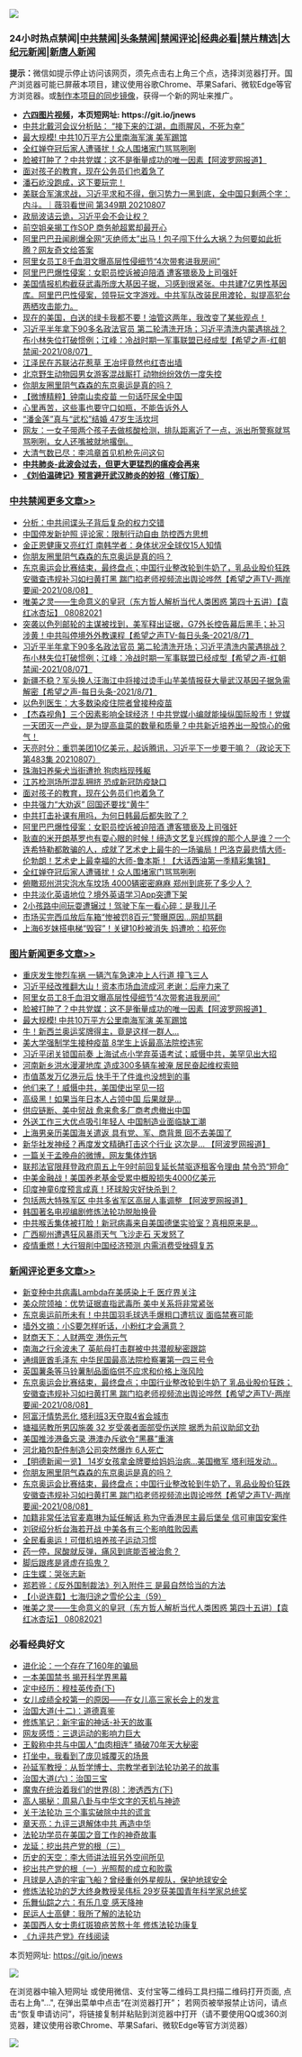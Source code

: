 ![](https://raw.githubusercontent.com/fqnews/bnews/master/64photo/fqnews-qr.jpg)

<div id="tt">
<h3>24小时热点禁闻|<a href="#%E4%B8%AD%E5%85%B1%E7%A6%81%E9%97%BB%E6%9B%B4%E5%A4%9A%E6%96%87%E7%AB%A0">中共禁闻</a>|<a href="#%E5%9B%BE%E7%89%87%E6%96%B0%E9%97%BB%E6%9B%B4%E5%A4%9A%E6%96%87%E7%AB%A0">头条禁闻</a>|<a href="#%E6%96%B0%E9%97%BB%E8%AF%84%E8%AE%BA%E6%9B%B4%E5%A4%9A%E6%96%87%E7%AB%A0">禁闻评论|<a href="#%E5%BF%85%E7%9C%8B%E7%BB%8F%E5%85%B8%E5%A5%BD%E6%96%87">经典必看|<a href="/video.md#%E7%A6%81%E7%89%87%E7%B2%BE%E9%80%89">禁片精选</a>|<a href="https://github.com/fqnews/djy/blob/master/gb/nf1351518.md#1">大纪元新闻</a>|<a href="https://github.com/fqnews/ntdtv/blob/master/gb/prog204.md#1">新唐人新闻</a></h3>
<div><b>提示：</b>微信如提示停止访问该网页，须先点击右上角三个点，选择浏览器打开。国产浏览器可能已屏蔽本项目，建议使用谷歌Chrome、苹果Safari、微软Edge等官方浏览器。或<a href="https://github.com/fqnews/bnews/blob/master/%E5%88%B6%E4%BD%9Cgit%E7%A6%81%E9%97%BB%E9%95%9C%E5%83%8F.md">制作本项目的同步镜像</a>，获得一个新的网址来推广。</div>
<ul>
<li><b><a href="http://d1.bdrive.tk/64.mp4" target="_blank">六四图片视频</a>，本页短网址: https://git.io/jnews</b></li>
<li><a href="/cnnews/20210808/1602471.md">中共北戴河会议分析贴： “接下来的江湖，血雨腥风，不死为幸”</a></li>
<li><a href="/topimagenews/20210808/1602348.md">最大规模! 中共10万平方公里南海军演 美军踢馆</a></li>
<li><a href="/cbnews/20210808/1602331.md">全红婵夺冠后家人遭骚扰！众人围堵家门骂骂咧咧</a></li>
<li><a href="/topimagenews/20210808/1602555.md">脸被打肿了？中共党媒：这不是衡量成功的唯一因素【阿波罗网报道】</a></li>
<li><a href="/cbnews/20210808/1602368.md">面对孩子的教育，现在公务员们也着急了</a></li>
<li><a href="/bannedvideo/20210808/1602608.md">潘石屹没跑成，这下要玩完！</a></li>
<li><a href="/bannedvideo/20210808/1602576.md">美联合军演求战，习近平求和不得，倒习势力一黑到底，全中国只剩两个字：内斗。｜薇羽看世间 第349期 20210807</a></li>
<li><a href="/ssgc/20210808/1602614.md">政局波诘云诡，习近平会不会让权？</a></li>
<li><a href="/cnnews/hknews/20210808/1602480.md">前空姐亲揭工作SOP 商务舱超累却最开心</a></li>
<li><a href="/bannedvideo/20210808/1602602.md">阿里巴巴丑闻刷爆全网“灭绝师太”出马！包子闯下什么大祸？为何要如此折腾？网友奇文给答案</a></li>
<li><a href="/topimagenews/20210809/1602711.md">阿里女员工8千血泪文曝高层性侵细节“4次带套进我房间”</a></li>
<li><a href="/cbnews/20210808/1602349.md">阿里巴巴爆性侵案：女职员控诉被迫陪酒 遭客猥亵及上司强奸</a></li>
<li><a href="/bannedvideo/20210808/1602601.md">美国情报机构截获武毒所庞大基因子据，习感到很紧张。中共建7亿男性基因库。阿里巴巴性侵案，领导玩文字游戏。中共军队改装民用渡轮，拟提高犯台两栖攻击能力。</a></li>
<li><a href="/bannedvideo/20210808/1602367.md">现在的美国，白送的绿卡我都不要！油管这两年，我改变了某些观点！</a></li>
<li><a href="/comments/20210808/1602509.md">习近平半年拿下90多名政法官员   第二轮清洗开场；习近平清洗内蒙遇挑战？布小林失位打破惯例；江峰：冷战时期一军事联盟已经成型【希望之声-红朝禁闻-2021/08/07】</a></li>
<li><a href="/cnnews/20210808/1602522.md">江泽民在苏联沾花惹草 王冶坪竟然也红杏出墙</a></li>
<li><a href="/headline/20210808/1602611.md">北京野生动物园男女游客混战厮打 动物纷纷效仿一度失控</a></li>
<li><a href="/comments/20210808/1602684.md">你朋友圈里阴气森森的东京奥运是真的吗？</a></li>
<li><a href="/comments/20210808/1602399.md">【微博精粹】钟南山卖疫苗 一句话吓尿全中国</a></li>
<li><a href="/lifebaike/20210808/1602538.md">心里再苦，这些事也要守口如瓶，不能告诉外人</a></li>
<li><a href="/yule/20210808/1602482.md">“潘金莲”真与“武松”结婚 47岁生活坎坷</a></li>
<li><a href="/bannedvideo/20210808/1602594.md">网友：一女子带两个孩子去做核酸检测，排队距离近了一点，派出所警察就骂骂咧咧，女人还嘴被就地撂倒。</a></li>
<li><a href="/lifebaike/20210808/1602592.md">大清气数已尽：李鸿章首见机枪先问这句</a></li>
<li><b><a href="/comments/20200211/1275071.md" target="_blank">中共肺炎-此波会过去，但更大更猛烈的瘟疫会再来</a></b></li>
<li><b><a href="/comments/20200207/1272816.md" target="_blank">《刘伯温碑记》预言避开武汉肺炎的妙招（修订版）</a></b></li>
</ul>
</div>

<div class="catlist">
<h3><a href="/cbnews/" target="_blank">中共禁闻</a><span><a href="/cbnews/" target="_blank" rel="nofollow">更多文章>></a></span></h3>
<ul>
<li><a href="/cbnews/20210809/1602728.md" target="_blank">分析：中共间谍头子背后复杂的权力交错</a></li>
<li><a href="/cbnews/20210809/1602717.md" target="_blank">中国停发新护照 评论家：限制行动自由 防控西方思想</a></li>
<li><a href="/cbnews/20210808/1602706.md" target="_blank">金正恩健康又亮红灯 南韩学者：身体状况全球仅15人知情</a></li>
<li><a href="/comments/20210808/1602684.md" target="_blank">你朋友圈里阴气森森的东京奥运是真的吗？</a></li>
<li><a href="/comments/20210808/1602677.md" target="_blank">东京奥运会比赛结束，最终盘点；中国行业整改轮到牛奶了，乳品业股价狂跌安徽查违规补习如扫黄打黑 踹门掐老师视频流出舆论哗然【希望之声TV-两岸要闻-2021/08/08】</a></li>
<li><a href="/comments/20210808/1602587.md" target="_blank">唯美之灵——生命意义的皇冠（东方哲人解析当代人类困惑  第四十五讲）【袁红冰杏坛】 08082021</a></li>
<li><a href="/comments/20210808/1602520.md" target="_blank">突袭以色列邮轮的主谋被找到，美军释出证据，G7外长控告幕后黑手；补习涉黄！中共叫停境外外教课程【希望之声TV-每日头条-2021/8/7】</a></li>
<li><a href="/comments/20210808/1602509.md" target="_blank">习近平半年拿下90多名政法官员   第二轮清洗开场；习近平清洗内蒙遇挑战？布小林失位打破惯例；江峰：冷战时期一军事联盟已经成型【希望之声-红朝禁闻-2021/08/07】</a></li>
<li><a href="/comments/20210808/1602489.md" target="_blank">新疆不稳？军头换人汪海江中将接过烫手山芋美情报获大量武汉基因子据急需解密【希望之声-每日头条-2021/8/7】</a></li>
<li><a href="/cbnews/20210808/1602484.md" target="_blank">以色列医生：大多数染疫住院者曾接种疫苗</a></li>
<li><a href="/comments/20210808/1602461.md" target="_blank">【杰森视角】三个因素影响全球经济！中共党媒小编就能操纵国际股市！党媒一天团灭一产业，是为提高韭菜的数量和质量？中共新近培养出一股惊心的傲气！</a></li>
<li><a href="/cbnews/20210808/1602411.md" target="_blank">天亮时分：重罚美团10亿美元，起诉腾讯，习近平下一步要干嘛？（政论天下第483集 20210807）</a></li>
<li><a href="/cbnews/20210808/1602389.md" target="_blank">珠海妇养柴犬当街遭抢 狗肉档现残躯</a></li>
<li><a href="/cbnews/20210808/1602369.md" target="_blank">江苏检测场所混乱拥挤 恐成新冠防疫缺口</a></li>
<li><a href="/cbnews/20210808/1602368.md" target="_blank">面对孩子的教育，现在公务员们也着急了</a></li>
<li><a href="/cbnews/20210808/1602351.md" target="_blank">中共强力“大劝返” 回国还要找“黄牛”</a></li>
<li><a href="/cbnews/20210808/1602350.md" target="_blank">中共打击补课有用吗，为何日韩最后都失败了？</a></li>
<li><a href="/cbnews/20210808/1602349.md" target="_blank">阿里巴巴爆性侵案：女职员控诉被迫陪酒 遭客猥亵及上司强奸</a></li>
<li><a href="/comments/20210808/1602345.md" target="_blank">耿直的米开朗基罗也有耍心眼的时候！缔造文艺复兴辉煌的那个人是谁？一个连希特勒都敢骗的人，成就了艺术史上最牛的一场骗局！巴洛克最悲情大师-伦勃朗！艺术史上最幸福的大师-鲁本斯！【大话西油第一季精彩集锦】</a></li>
<li><a href="/cbnews/20210808/1602331.md" target="_blank">全红婵夺冠后家人遭骚扰！众人围堵家门骂骂咧咧</a></li>
<li><a href="/cbnews/20210808/1602303.md" target="_blank">俯瞰郑州洪灾泡水车坟场 4000辆密密麻麻 郑州到底死了多少人？</a></li>
<li><a href="/cbnews/20210808/1602302.md" target="_blank">中共淡化英语地位？境外英语学习App突遭下架</a></li>
<li><a href="/cbnews/20210808/1602287.md" target="_blank">2小孩路中间玩耍遭辗过！驾驶下车一看心碎：是我儿子</a></li>
<li><a href="/cbnews/20210808/1602286.md" target="_blank">市场买完西瓜放后车箱“惨被罚8百元”警曝原因…网却骂翻</a></li>
<li><a href="/cbnews/20210808/1602283.md" target="_blank">上海6岁妹搭电梯“毁容”！关键10秒被消失 妈遭呛：掐死你</a></li>

</ul>
</div>
<div class="catlist">
<h3><a href="/topimagenews/" target="_blank">图片新闻</a><span><a href="/topimagenews/" target="_blank" rel="nofollow">更多文章>></a></span></h3>
<ul>
<li><a href="/topimagenews/20210809/1602751.md" target="_blank">重庆发生惨烈车祸 一辆汽车急速冲上人行道 撞飞三人</a></li>
<li><a href="/topimagenews/20210809/1602741.md" target="_blank">习近平经改推翻大山！资本市场血流成河 老谢：后座力来了</a></li>
<li><a href="/topimagenews/20210809/1602711.md" target="_blank">阿里女员工8千血泪文曝高层性侵细节“4次带套进我房间”</a></li>
<li><a href="/topimagenews/20210808/1602555.md" target="_blank">脸被打肿了？中共党媒：这不是衡量成功的唯一因素【阿波罗网报道】</a></li>
<li><a href="/topimagenews/20210808/1602348.md" target="_blank">最大规模! 中共10万平方公里南海军演 美军踢馆</a></li>
<li><a href="/topimagenews/20210808/1602336.md" target="_blank">牛！新西兰奥运奖牌得主，竟是这样一群人…</a></li>
<li><a href="/topimagenews/20210808/1602263.md" target="_blank">美大学强制学生接种疫苗 8学生上诉最高法院控违宪</a></li>
<li><a href="/topimagenews/20210807/1602111.md" target="_blank">习近平闭关锁国前奏 上海试点小学弃英语考试；威慑中共，美罕见出大招</a></li>
<li><a href="/topimagenews/20210807/1601991.md" target="_blank">河南新乡洪水漫灌地库 造成300多辆车被淹 居民奋起维权索赔</a></li>
<li><a href="/topimagenews/20210807/1601959.md" target="_blank">市值蒸发万亿港元后 快手干了件谁也没想到的事</a></li>
<li><a href="/topimagenews/20210807/1601785.md" target="_blank">他们来了！威慑中共，美国使出罕见一招</a></li>
<li><a href="/topimagenews/20210807/1601784.md" target="_blank">高级黑！如果当年日本人占领中国 后果就是…</a></li>
<li><a href="/topimagenews/20210807/1601706.md" target="_blank">供应链断、美中贸战 愈来愈多厂商考虑撤出中国</a></li>
<li><a href="/topimagenews/20210807/1601696.md" target="_blank">外送工作三大优点吸引年轻人 中国制造业面临缺工潮</a></li>
<li><a href="/topimagenews/20210806/1601588.md" target="_blank">上海男亲历美国海关遣返 具有党、军、商背景 回不去美国了</a></li>
<li><a href="/topimagenews/20210806/1601268.md" target="_blank">新华社发神经？再度发文精确打击这个行业 这次是&#8230; 【阿波罗网报道】</a></li>
<li><a href="/topimagenews/20210806/1601156.md" target="_blank">一篇关于孟晚舟的微博，网友集体炸锅</a></li>
<li><a href="/topimagenews/20210806/1601061.md" target="_blank">联邦法官限拜登政府周五上午9时前回复延长禁驱逐租客令理由 禁令恐“短命”</a></li>
<li><a href="/topimagenews/20210806/1601012.md" target="_blank">中美金融战！美国养老基金受累中概股损失4000亿美元</a></li>
<li><a href="/topimagenews/20210805/1600923.md" target="_blank">印度神童6度预言成真！环球股灾好快杀到？</a></li>
<li><a href="/topimagenews/20210805/1600661.md" target="_blank">包括两大特殊军区 中共多省军区高层人事调整 【阿波罗网报道】</a></li>
<li><a href="/comments/20210805/1600200.md" target="_blank">韩国著名电视编剧修炼法轮功脱胎换骨</a></li>
<li><a href="/topimagenews/20210805/1600614.md" target="_blank">中共喉舌集体被打脸！新冠病毒来自美国德堡实验室？真相原来是&#8230;</a></li>
<li><a href="/topimagenews/20210805/1600426.md" target="_blank">广西柳州遭遇狂风暴雨天气 飞沙走石 天发怒了</a></li>
<li><a href="/topimagenews/20210805/1600408.md" target="_blank">疫情重燃！大行狠削中国经济预测 内需消费受挫碍复苏</a></li>

</ul>
</div>
<div class="catlist">
<h3><a href="/comments/" target="_blank">新闻评论</a><span><a href="/comments/" target="_blank" rel="nofollow">更多文章>></a></span></h3>
<ul>
<li><a href="/comments/20210809/1602780.md" target="_blank">新变种中共病毒Lambda在美感染上千 医疗界关注</a></li>
<li><a href="/comments/20210809/1602765.md" target="_blank">美众院领袖：优势证据直指武毒所 美中关系将非常紧张</a></li>
<li><a href="/comments/20210809/1602764.md" target="_blank">东京奥运前所未有！中共国羽毛球选手爆粗口遭抗议 面临禁赛可能</a></li>
<li><a href="/comments/20210809/1602761.md" target="_blank">墙外文摘：小S要怎样听话，小粉红才会满意？</a></li>
<li><a href="/comments/20210809/1602753.md" target="_blank">财商天下：人财两空 港伤元气</a></li>
<li><a href="/comments/20210809/1602752.md" target="_blank">南海之行余波未了 英航母打击群被中共潜舰秘密跟踪</a></li>
<li><a href="/comments/20210809/1602750.md" target="_blank">通缉匪酋毛泽东 中华民国最高法院检察署第一四三号令</a></li>
<li><a href="/comments/20210809/1602748.md" target="_blank">英国薯条等马铃薯制品面临供不应求和价格上涨风险</a></li>
<li><a href="/comments/20210809/1602746.md" target="_blank">东京奥运会比赛结束，最终盘点；中国行业整改轮到牛奶了 乳品业股价狂跌；安徽查违规补习如扫黄打黑 踹门掐老师视频流出舆论哗然【希望之声TV-两岸要闻-2021/08/08】</a></li>
<li><a href="/comments/20210809/1602721.md" target="_blank">阿富汗情势恶化 塔利班3天夺取4省会城市</a></li>
<li><a href="/comments/20210809/1602710.md" target="_blank">塘福惩教所男囚施袭 32 岁受袭者面部受伤送院 据悉为前议助邱文劲</a></li>
<li><a href="/comments/20210809/1602709.md" target="_blank">美国推涉港备忘录 港澳办斥欲令“黑暴”重演</a></li>
<li><a href="/comments/20210809/1602708.md" target="_blank">河北箱包配件制造公司突然爆炸 6人死亡</a></li>
<li><a href="/comments/20210808/1602690.md" target="_blank">【明德新闻一览】 14岁女孩拿金牌要给妈妈治病…美国撤军 塔利班发动…</a></li>
<li><a href="/comments/20210808/1602684.md" target="_blank">你朋友圈里阴气森森的东京奥运是真的吗？</a></li>
<li><a href="/comments/20210808/1602677.md" target="_blank">东京奥运会比赛结束，最终盘点；中国行业整改轮到牛奶了，乳品业股价狂跌安徽查违规补习如扫黄打黑 踹门掐老师视频流出舆论哗然【希望之声TV-两岸要闻-2021/08/08】</a></li>
<li><a href="/comments/20210808/1602676.md" target="_blank">加籍非常任法官麦嘉琳为延任解话 称为守香港民主最后堡垒 信可审国安案件</a></li>
<li><a href="/comments/20210808/1602657.md" target="_blank">刘锐绍分析台海若开战 中美各有三个影响胜败因素</a></li>
<li><a href="/comments/20210808/1602656.md" target="_blank">全民看奥运！可借机培养孩子运动习惯</a></li>
<li><a href="/comments/20210808/1602655.md" target="_blank">药一停，尿酸就反弹，痛风到底能否被治愈？</a></li>
<li><a href="/comments/20210808/1602654.md" target="_blank">脚后跟疼是肾虚在捣鬼？</a></li>
<li><a href="/comments/20210808/1602596.md" target="_blank">庄生蝶：哭张志新</a></li>
<li><a href="/comments/20210808/1602589.md" target="_blank">郑若骅：《反外国制裁法》列入附件三 是最自然恰当的方法</a></li>
<li><a href="/comments/20210808/1602588.md" target="_blank">【小说连载】七海归途之雪伦公主（59）</a></li>
<li><a href="/comments/20210808/1602587.md" target="_blank">唯美之灵——生命意义的皇冠（东方哲人解析当代人类困惑  第四十五讲）【袁红冰杏坛】 08082021</a></li>

</ul>
</div>

<div class="catlist">
<h3>必看经典好文</h3>
<ul>
<li><a href="/comments/20200907/1392278.md" target="_blank">进化论：一个存在了160年的骗局</a></li>
<li><a href="/lifebaike/20210222/1491794.md" target="_blank">一本美国禁书 揭开科学界黑幕</a></li>
<li><a href="/tculture/xiulian/20151108/468739.md" target="_blank">定中经历：穆桂英传奇(下)</a></li>
<li><a href="/comments/20210801/1597741.md" target="_blank">女儿成绩全校第一的原因——在女儿高三家长会上的发言</a></li>
<li><a href="/cbnews/20180318/916241.md" target="_blank">治国大道(十二)：道德真鉴</a></li>
<li><a href="/comments/20190418/1115565.md" target="_blank">修炼笔记：新宇宙的神话-补天的故事</a></li>
<li><a href="/cbnews/20200126/1265515.md" target="_blank">网友感悟：三退运动的影响力巨大</a></li>
<li><a href="/cbnews/20200730/1371580.md" target="_blank">王毅称中共与中国人“血肉相连” 捅破70年天大秘密</a></li>
<li><a href="/comments/20201015/1414242.md" target="_blank">打坐中，我看到了庞贝城覆灭的场景</a></li>
<li><a href="/comments/20210629/1576797.md" target="_blank">孙延军教授：从哲学博士、宗教学者到法轮功弟子的故事</a></li>
<li><a href="/cbnews/20180312/913459.md" target="_blank">治国大道(六)：治国三宝</a></li>
<li><a href="/topimagenews/20180527/948714.md" target="_blank">魔鬼在统治着我们的世界(8)：渗透西方(下)</a></li>
<li><a href="/aomi/history/20170924/831575.md" target="_blank">高人揭秘：周易八卦与中华文字的天机与神迹</a></li>
<li><a href="/cbnews/20200703/1354907.md" target="_blank">关于法轮功 三个事实破除中共的谎言</a></li>
<li><a href="/comments/20131119/1029445.md" target="_blank">章天亮：九评三退解体中共 再造中华</a></li>
<li><a href="/comments/20200511/1326751.md" target="_blank">法轮功学员在美国之音工作的神奇故事</a></li>
<li><a href="/comments/20200929/1405201.md" target="_blank">龙延：挖出共产党的根（三）</a></li>
<li><a href="/tculture/20121025/73064.md" target="_blank">历史的天空：李大师讲法班另外空间所见</a></li>
<li><a href="/comments/20200629/1352460.md" target="_blank">挖出共产党的根（一）光照帮的成立和败露</a></li>
<li><a href="/comments/20200712/1359456.md" target="_blank">月球是人造的宇宙飞船？曾经重创外星舰队，保护地球安全</a></li>
<li><a href="/comments/20190517/1129285.md" target="_blank">修炼法轮功的芝大终身教授吴伟标 29岁获美国青年科学家总统奖</a></li>
<li><a href="/tculture/20190101/792146.md" target="_blank">乐舞仙踪之六：有乐几变 感天降神</a></li>
<li><a href="/ccpdope/20200729/1369047.md" target="_blank">民运人士高健：我所了解的法轮功</a></li>
<li><a href="/comments/20190126/1070164.md" target="_blank">美国西人女士患红斑狼疮苦熬十年 修炼法轮功康复</a></li>
<li><a href="/bookonline/20131116/201057.md" target="_blank">《九评共产党》在线阅读</a></li>

</ul>
</div>

本页短网址: https://git.io/jnews

![](https://raw.githubusercontent.com/fqnews/bnews/master/64photo/fqnews-qr.jpg)

在浏览器中输入短网址 或使用微信、支付宝等二维码工具扫描二维码打开页面, 点击右上角"...", 在弹出菜单中点击“在浏览器打开”； 若网页被举报禁止访问，请点击“恢复申请访问”，将链接复制并粘贴到浏览器中打开（请不要使用QQ或360浏览器，建议使用谷歌Chrome、苹果Safari、微软Edge等官方浏览器）

![](https://raw.githubusercontent.com/fqnews/bnews/master/64photo/wx.jpg)